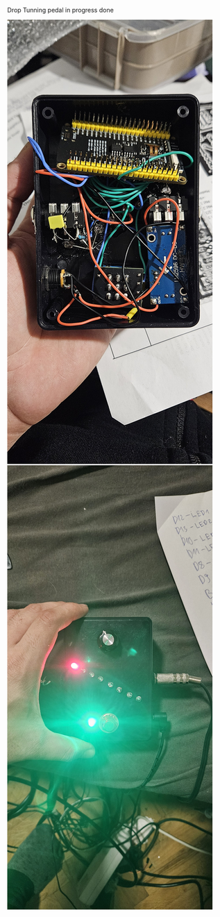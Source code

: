 Drop Tunning pedal in progress done

![screenshot](20241016_225017.jpg)
![screenshot](20241016_225740.jpg)